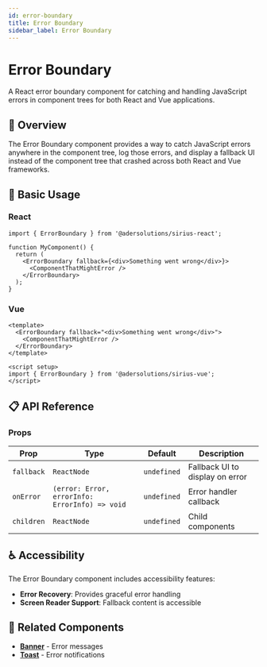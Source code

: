 ```yaml
---
id: error-boundary
title: Error Boundary
sidebar_label: Error Boundary
---
```


# Error Boundary

A React error boundary component for catching and handling JavaScript errors in component trees for both React and Vue applications.

## 📖 Overview

The Error Boundary component provides a way to catch JavaScript errors anywhere in the component tree, log those errors, and display a fallback UI instead of the component tree that crashed across both React and Vue frameworks.

## 🚀 Basic Usage

### React

```tsx
import { ErrorBoundary } from '@adersolutions/sirius-react';

function MyComponent() {
  return (
    <ErrorBoundary fallback={<div>Something went wrong</div>}>
      <ComponentThatMightError />
    </ErrorBoundary>
  );
}
```

### Vue

```vue
<template>
  <ErrorBoundary fallback="<div>Something went wrong</div>">
    <ComponentThatMightError />
  </ErrorBoundary>
</template>

<script setup>
import { ErrorBoundary } from '@adersolutions/sirius-vue';
</script>
```

## 📋 API Reference

### Props

| Prop | Type | Default | Description |
|------|------|---------|-------------|
| `fallback` | `ReactNode` | `undefined` | Fallback UI to display on error |
| `onError` | `(error: Error, errorInfo: ErrorInfo) => void` | `undefined` | Error handler callback |
| `children` | `ReactNode` | `undefined` | Child components |

## ♿ Accessibility

The Error Boundary component includes accessibility features:

- **Error Recovery**: Provides graceful error handling
- **Screen Reader Support**: Fallback content is accessible

## 🔗 Related Components

- **[Banner](/docs/components/feedbacks/banner)** - Error messages
- **[Toast](/docs/components/feedbacks/toast)** - Error notifications
